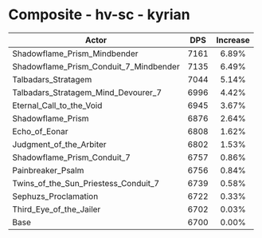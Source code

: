 # Composite - hv-sc - kyrian
| Actor | DPS | Increase |
|---|:---:|:---:|
|Shadowflame_Prism_Mindbender|7161|6.89%|
|Shadowflame_Prism_Conduit_7_Mindbender|7135|6.49%|
|Talbadars_Stratagem|7044|5.14%|
|Talbadars_Stratagem_Mind_Devourer_7|6996|4.42%|
|Eternal_Call_to_the_Void|6945|3.67%|
|Shadowflame_Prism|6876|2.64%|
|Echo_of_Eonar|6808|1.62%|
|Judgment_of_the_Arbiter|6802|1.53%|
|Shadowflame_Prism_Conduit_7|6757|0.86%|
|Painbreaker_Psalm|6756|0.84%|
|Twins_of_the_Sun_Priestess_Conduit_7|6739|0.58%|
|Sephuzs_Proclamation|6722|0.33%|
|Third_Eye_of_the_Jailer|6702|0.03%|
|Base|6700|0.00%|
